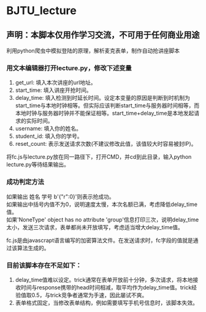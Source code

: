 # BJTU_lecture
## 声明：本脚本仅用作学习交流，不可用于任何商业用途
利用python爬虫中模拟登陆的原理，解析麦克表单，制作自动抢讲座脚本  

### 用文本编辑器打开lecture.py，修改下述变量  
1. get_url:  填入本次讲座的url地址。  
2. start_time:  填入讲座开抢时间。  
3. delay_time:  填入检测到时延长时间。设定本变量的原因是判断到时机制为start_time与本地时钟相等。但实际应该判断start_time与服务器时间相等，而本地时钟与服务器时钟并不能保证相等。start_time+delay_time是本地发起请求的实际时间。   
4. username:  填入你的姓名。  
5. student_id:  填入你的学号。
6. reset_count:  表示发送请求次数(不建议修改此值，该值较大时容易被封IP)。  

将fc.js与lecture.py放在同一路径下，打开CMD，并cd到此目录，输入python lecture.py等待结果输出。  
### 成功判定方法  
如果输出 姓名 学号 b'{"r":0}'则表示抢成功。  
如果输出中括号内值不为0，说明速度太慢，本次名额已满，考虑降低delay_time值。  
如果'NoneType' object has no attribute 'group'信息打印三次，说明delay_time太小，发送三次请求，表单都尚未开放填写，考虑适当增大delay_time值。  

fc.js是由javascrapt语言编写的加密算法文件。在发送请求时，fc字段的值就是通过该算法生成的。  
### 目前该脚本存在不足如下：
1. delay_time值难以设定。trick通常在表单开放前十分钟，多次请求，将本地接收时间与response携带的head时间相减，取平均作为delay_time值。trick经验值取0.5，与trick竞争者通常为手速，因此屡试不爽。  
2. 表单格式固定，当修改表单结构，例如需要填写手机号信息时，该脚本失效。

